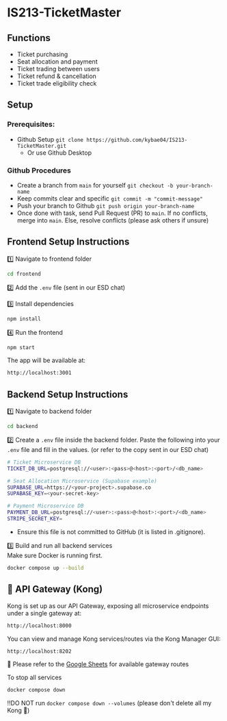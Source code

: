 # IS213-TicketMaster

## Functions

- Ticket purchasing
- Seat allocation and payment
- Ticket trading between users
- Ticket refund & cancellation
- Ticket trade eligibility check

## Setup

### Prerequisites:

- Github Setup `git clone https://github.com/kybae04/IS213-TicketMaster.git`
  - Or use Github Desktop

### Github Procedures

- Create a branch from `main` for yourself `git checkout -b your-branch-name`
- Keep commits clear and specific `git commit -m "commit-message"`
- Push your branch to Github `git push origin your-branch-name`
- Once done with task, send Pull Request (PR) to `main`. If no conflicts, merge into `main`. Else, resolve conflicts (please ask others if unsure)

## Frontend Setup Instructions

1️⃣ Navigate to frontend folder

```bash
cd frontend
```

2️⃣ Add the `.env` file (sent in our ESD chat)

3️⃣ Install dependencies

```bash
npm install
```

4️⃣ Run the frontend

```bash
npm start
```

The app will be available at:

```bash
http://localhost:3001
```

## Backend Setup Instructions

1️⃣ Navigate to backend folder

```bash
cd backend
```

2️⃣ Create a `.env` file inside the backend folder. Paste the following into your `.env` file and fill in the values. (or refer to the copy sent in our ESD chat)

```bash
# Ticket Microservice DB
TICKET_DB_URL=postgresql://<user>:<pass>@<host>:<port>/<db_name>

# Seat Allocation Microservice (Supabase example)
SUPABASE_URL=https://<your-project>.supabase.co
SUPABASE_KEY=<your-secret-key>

# Payment Microservice DB
PAYMENT_DB_URL=postgresql://<user>:<pass>@<host>:<port>/<db_name>
STRIPE_SECRET_KEY=
```

- Ensure this file is not committed to GitHub (it is listed in .gitignore).

3️⃣ Build and run all backend services  
Make sure Docker is running first.

```bash
docker compose up --build
```

## 🧭 API Gateway (Kong)

Kong is set up as our API Gateway, exposing all microservice endpoints under a single gateway at:

```bash
http://localhost:8000
```

You can view and manage Kong services/routes via the Kong Manager GUI:

```bash
http://localhost:8202
```

🚀 Please refer to the [Google Sheets](https://docs.google.com/spreadsheets/d/14c1HN3iYUs-AQFFWOx4uZSJtxk_BLn3yysNoMiGVnwI/edit?usp=sharing) for available gateway routes

To stop all services

```bash
docker compose down
```

‼️DO NOT run `docker compose down --volumes` (please don't delete all my Kong 🦍)
